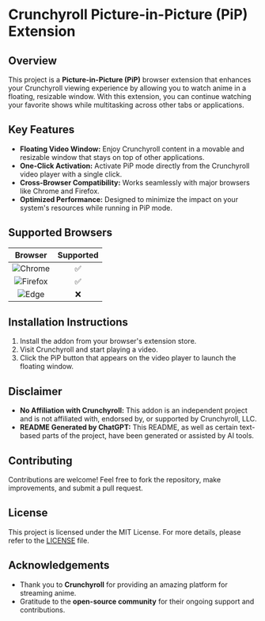 # Crunchyroll Picture-in-Picture (PiP) Extension

## Overview

This project is a **Picture-in-Picture (PiP)** browser extension that enhances your Crunchyroll viewing experience by allowing you to watch anime in a floating, resizable window. With this extension, you can continue watching your favorite shows while multitasking across other tabs or applications.

## Key Features

- **Floating Video Window:** Enjoy Crunchyroll content in a movable and resizable window that stays on top of other applications.
- **One-Click Activation:** Activate PiP mode directly from the Crunchyroll video player with a single click.
- **Cross-Browser Compatibility:** Works seamlessly with major browsers like Chrome and Firefox.
- **Optimized Performance:** Designed to minimize the impact on your system's resources while running in PiP mode.

## Supported Browsers

|   Browser  | Supported |
|:----------:|:---------:|
| <img src="https://img.icons8.com/color/24/000000/chrome.png" alt="Chrome" />  | ✅        |
| <img src="https://img.icons8.com/color/24/000000/firefox.png" alt="Firefox" /> | ✅        |
| <img src="https://img.icons8.com/color/24/000000/ms-edge.png" alt="Edge" />     | ❌        |

## Installation Instructions

1. Install the addon from your browser's extension store.
2. Visit Crunchyroll and start playing a video.
3. Click the PiP button that appears on the video player to launch the floating window.

## Disclaimer

- **No Affiliation with Crunchyroll:** This addon is an independent project and is not affiliated with, endorsed by, or supported by Crunchyroll, LLC.
- **README Generated by ChatGPT:** This README, as well as certain text-based parts of the project, have been generated or assisted by AI tools.

## Contributing

Contributions are welcome! Feel free to fork the repository, make improvements, and submit a pull request.

## License

This project is licensed under the MIT License. For more details, please refer to the [LICENSE](./LICENSE) file.

## Acknowledgements

- Thank you to **Crunchyroll** for providing an amazing platform for streaming anime.
- Gratitude to the **open-source community** for their ongoing support and contributions.
